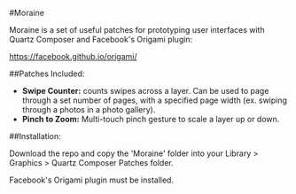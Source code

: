 #Moraine

Moraine is a set of useful patches for prototyping user interfaces with Quartz Composer and Facebook's Origami plugin:

https://facebook.github.io/origami/


##Patches Included:

* **Swipe Counter:** counts swipes across a layer. Can be used to page through a set number of pages, with a specified page width (ex. swiping through a photos in a photo gallery).
* **Pinch to Zoom:** Multi-touch pinch gesture to scale a layer up or down.


##Installation:

Download the repo and copy the 'Moraine' folder into your Library > Graphics > Quartz Composer Patches folder.

Facebook's Origami plugin must be installed.